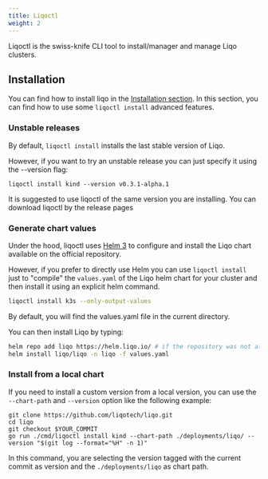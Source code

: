 ```yaml
---
title: Liqoctl
weight: 2
---
```


Liqoctl is the swiss-knife CLI tool to install/manager and manage Liqo clusters.

## Installation

You can find how to install liqo in the [Installation section](/installation/).
In this section, you can find how to use some `liqoctl install` advanced features.

### Unstable releases

By default, `liqoctl install` installs the last stable version of Liqo.

However, if you want to try an unstable release you can just specify it using the --version flag:

```
liqoctl install kind --version v0.3.1-alpha.1
```

It is suggested to use liqoctl of the same version you are installing. You can download liqoctl by the release pages

### Generate chart values

Under the hood, liqoctl uses [Helm 3](https://helm.sh/) to configure and install the Liqo chart available on the official repository.

However, if you prefer to directly use Helm you can use  `liqoctl install` just to "compile" the `values.yaml` of the Liqo helm chart for your cluster and then install it using an explicit helm command.

```bash
liqoctl install k3s --only-output-values
```

By default, you will find the values.yaml file in the current directory.

You can then install Liqo by typing:

```bash
helm repo add liqo https://helm.liqo.io/ # if the repository was not already present
helm install liqo/liqo -n liqo -f values.yaml
```

### Install from a local chart

If you need to install a custom version from a local version, you can use the `--chart-path` and `--version` option like the following example:

```
git clone https://github.com/liqotech/liqo.git
cd liqo
git checkout $YOUR_COMMIT
go run ./cmd/liqoctl install kind --chart-path ./deployments/liqo/ --version "$(git log --format="%H" -n 1)"
```

In this command, you are selecting the version tagged with the current commit as version and the `./deployments/liqo` as chart path.
